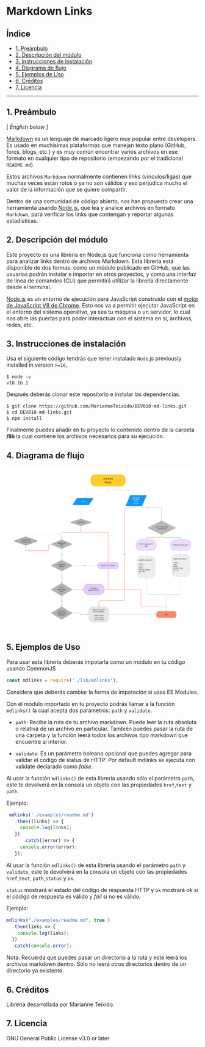 # Markdown Links
 

## Índice

* [1. Preámbulo](#1-preámbulo)
* [2. Descripción del módulo](#2-descripción-del-módulo)
* [3. Instrucciones de instalación](#3-instrucciones-de-instalación)
* [4. Diagrama de flujo](#4-diagrama-de-flujo)
* [5. Ejemplos de Uso](#5-ejemplos-de-uso)
* [6. Créditos](#6-créditos)
* [7. Licencia](#6-licencia)


***

## 1. Preámbulo
[ _English below_ ] 

[Markdown](https://es.wikipedia.org/wiki/Markdown) es un lenguaje de marcado
ligero muy popular entre developers. Es usado en muchísimas plataformas que manejan texto plano (GitHub, foros, blogs, etc.) y
es muy común encontrar varios archivos en ese formato en cualquier tipo de
repositorio (empezando por el tradicional `README.md`).

Estos archivos `Markdown` normalmente contienen _links_ (vínculos/ligas) que
muchas veces están rotos o ya no son válidos y eso perjudica mucho el valor de
la información que se quiere compartir.

Dentro de una comunidad de código abierto, nos han propuesto crear una
herramienta usando [Node.js](https://nodejs.org/), que lea y analice archivos
en formato `Markdown`, para verificar los links que contengan y reportar
algunas estadísticas.

## 2. Descripción del módulo

Este proyecto es una librería en Node.js que funciona como
herramienta para analizar links dentro de archivos Markdown. Esta librería
está disponible de dos formas: como un módulo publicado en GitHub, que las
usuarias podrán instalar e importar en otros proyectos, y como una interfaz
de línea de comandos (CLI) que permitirá utilizar la librería directamente
desde el terminal.

[Node.js](https://nodejs.org/es/) es un entorno de ejecución para JavaScript
construido con el [motor de JavaScript V8 de Chrome](https://developers.google.com/v8/).
Esto nos va a permitir ejecutar JavaScript en el entorno del sistema operativo,
ya sea tu máquina o un servidor, lo cual nos abre las puertas para poder
interactuar con el sistema en sí, archivos, redes, etc.

## 3. Instrucciones de instalación



Usa el siguiente código tendrás que tener instalado `Node`.js previously installed in version `>=16`,

```
$ node -v
v18.16.1
```

Después deberás clonar este repositorio e instalar las dependencias. 

```
$ git clone https://github.com/MarianneTeixido/DEV010-md-links.git
$ cd DEV010-md-links.git
$ npm install
```

Finalmente puedes añadir en tu proyecto lo contenido dentro de la carpeta
__/lib__ la cual contiene los archivos necesarios para su ejecución. 

## 4. Diagrama de flujo

![Diagrama de flujo](https://github.com/MarianneTeixido/DEV010-md-links/blob/main/img/Diagrama%20-%20MD%20links.png)


## 5. Ejemplos de Uso

Para usar esta librería deberás impotarla como un módulo en tu código usando CommonJS

```javascript
const mdlinks = require('./lib/mdlinks');
```

Considera que deberás cambiar la forma de impotación si usas ES Modules.

Con el módulo importado en tu proyecto podrás llamar a la función `mdlinks()` la cual acepta dos parámetros: `path` y `validate`. 

- `path`: Recibe la ruta de tu archivo markdown. Puede leer la ruta absoluta o relativa de un archivo en particular. También puedes pasar la ruta de una carpeta y la función leerá todos los archivos tipo markdown que encuentre al interior. 

- `validate`: Es un parámetro boleano opcional que puedes agregar para validar el código de status de HTTP. Por default mdlinks se ejecuta con validate declarado como _false_.

Al usar la función `mdlinks()` de esta librería usando sólo el parámetro `path`, este te devolverá en la consola un objeto con las propiedades `href`,`text` y `path`. 

Ejemplo: 

```javascript
 mdlinks('./examples/readme.md')
   .then((links) => {
     console.log(links); 
   })
      .catch((error) => {
     console.error(error);
   });
```

Al usar la función `mdlinks()` de esta librería usando el parámetro `path` y `validate`, este te devolverá en la consola un objeto con las propiedades `href`,`text`, `path`,`status` y `ok`. 

`status` mostrará el estado del código de respuesta HTTP y `ok` mostrará _ok_ si el código de respuesta es válido y _fail_ si no es válido. 

Ejemplo: 

```javascript
mdlinks("./examples/readme.md", true )
  .then(links => {
    console.log(links);
  })
  .catch(console.error);
  ```

Nota: Recuerda que puedes pasar un directorio a la ruta y este leerá los archivos markdown dentro. Sólo no leerá otros directorios dentro de un directorio ya existente. 

## 6. Créditos

Librería desarrollada por Marianne Teixido.  


## 7. Licencia

GNU General Public License v3.0 or later
